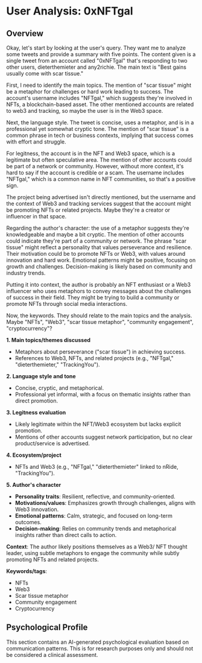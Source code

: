 # User Analysis: 0xNFTgal

## Overview

<think>
Okay, let's start by looking at the user's query. They want me to analyze some tweets and provide a summary with five points. The content given is a single tweet from an account called "0xNFTgal" that's responding to two other users, dieterthemieter and any2richie. The main text is "Best gains usually come with scar tissue." 

First, I need to identify the main topics. The mention of "scar tissue" might be a metaphor for challenges or hard work leading to success. The account's username includes "NFTgal," which suggests they're involved in NFTs, a blockchain-based asset. The other mentioned accounts are related to web3 and tracking, so maybe the user is in the Web3 space.

Next, the language style. The tweet is concise, uses a metaphor, and is in a professional yet somewhat cryptic tone. The mention of "scar tissue" is a common phrase in tech or business contexts, implying that success comes with effort and struggle.

For legitness, the account is in the NFT and Web3 space, which is a legitimate but often speculative area. The mention of other accounts could be part of a network or community. However, without more context, it's hard to say if the account is credible or a scam. The username includes "NFTgal," which is a common name in NFT communities, so that's a positive sign.

The project being advertised isn't directly mentioned, but the username and the context of Web3 and tracking services suggest that the account might be promoting NFTs or related projects. Maybe they're a creator or influencer in that space.

Regarding the author's character: the use of a metaphor suggests they're knowledgeable and maybe a bit cryptic. The mention of other accounts could indicate they're part of a community or network. The phrase "scar tissue" might reflect a personality that values perseverance and resilience. Their motivation could be to promote NFTs or Web3, with values around innovation and hard work. Emotional patterns might be positive, focusing on growth and challenges. Decision-making is likely based on community and industry trends.

Putting it into context, the author is probably an NFT enthusiast or a Web3 influencer who uses metaphors to convey messages about the challenges of success in their field. They might be trying to build a community or promote NFTs through social media interactions.

Now, the keywords. They should relate to the main topics and the analysis. Maybe "NFTs", "Web3", "scar tissue metaphor", "community engagement", "cryptocurrency"?
</think>

**1. Main topics/themes discussed**  
- Metaphors about perseverance ("scar tissue") in achieving success.  
- References to Web3, NFTs, and related projects (e.g., "NFTgal," "dieterthemieter," "TrackingYou").  

**2. Language style and tone**  
- Concise, cryptic, and metaphorical.  
- Professional yet informal, with a focus on thematic insights rather than direct promotion.  

**3. Legitness evaluation**  
- Likely legitimate within the NFT/Web3 ecosystem but lacks explicit promotion.  
- Mentions of other accounts suggest network participation, but no clear product/service is advertised.  

**4. Ecosystem/project**  
- NFTs and Web3 (e.g., "NFTgal," "dieterthemieter" linked to nRide, "TrackingYou").  

**5. Author's character**  
- **Personality traits**: Resilient, reflective, and community-oriented.  
- **Motivations/values**: Emphasizes growth through challenges, aligns with Web3 innovation.  
- **Emotional patterns**: Calm, strategic, and focused on long-term outcomes.  
- **Decision-making**: Relies on community trends and metaphorical insights rather than direct calls to action.  

**Context**: The author likely positions themselves as a Web3/ NFT thought leader, using subtle metaphors to engage the community while subtly promoting NFTs and related projects.  

**Keywords/tags**:  
- NFTs  
- Web3  
- Scar tissue metaphor  
- Community engagement  
- Cryptocurrency

## Psychological Profile

This section contains an AI-generated psychological evaluation based on communication patterns. This is for research purposes only and should not be considered a clinical assessment.